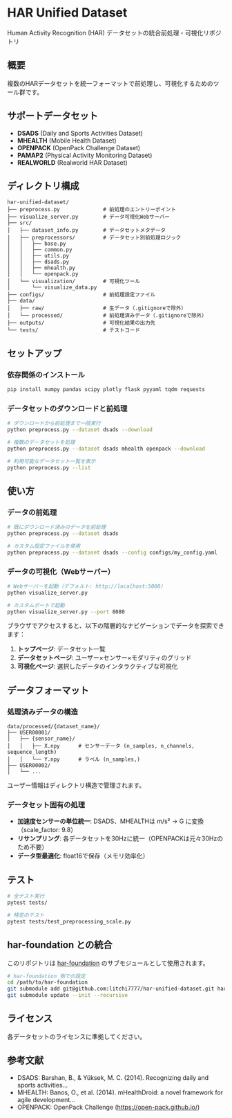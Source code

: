 # HAR Unified Dataset

Human Activity Recognition (HAR) データセットの統合前処理・可視化リポジトリ

## 概要

複数のHARデータセットを統一フォーマットで前処理し、可視化するためのツール群です。

## サポートデータセット

- **DSADS** (Daily and Sports Activities Dataset)
- **MHEALTH** (Mobile Health Dataset)
- **OPENPACK** (OpenPack Challenge Dataset)
- **PAMAP2** (Physical Activity Monitoring Dataset)
- **REALWORLD** (Realworld HAR Dataset)

## ディレクトリ構成

```
har-unified-dataset/
├── preprocess.py              # 前処理のエントリーポイント
├── visualize_server.py        # データ可視化Webサーバー
├── src/
│   ├── dataset_info.py        # データセットメタデータ
│   ├── preprocessors/         # データセット別前処理ロジック
│   │   ├── base.py
│   │   ├── common.py
│   │   ├── utils.py
│   │   ├── dsads.py
│   │   ├── mhealth.py
│   │   └── openpack.py
│   └── visualization/         # 可視化ツール
│       └── visualize_data.py
├── configs/                   # 前処理設定ファイル
├── data/
│   ├── raw/                   # 生データ（.gitignoreで除外）
│   └── processed/             # 前処理済みデータ（.gitignoreで除外）
├── outputs/                   # 可視化結果の出力先
└── tests/                     # テストコード

```

## セットアップ

### 依存関係のインストール

```bash
pip install numpy pandas scipy plotly flask pyyaml tqdm requests
```

### データセットのダウンロードと前処理

```bash
# ダウンロードから前処理まで一括実行
python preprocess.py --dataset dsads --download

# 複数のデータセットを処理
python preprocess.py --dataset dsads mhealth openpack --download

# 利用可能なデータセット一覧を表示
python preprocess.py --list
```

## 使い方

### データの前処理

```bash
# 既にダウンロード済みのデータを前処理
python preprocess.py --dataset dsads

# カスタム設定ファイルを使用
python preprocess.py --dataset dsads --config configs/my_config.yaml
```

### データの可視化（Webサーバー）

```bash
# Webサーバーを起動（デフォルト: http://localhost:5000）
python visualize_server.py

# カスタムポートで起動
python visualize_server.py --port 8080
```

ブラウザでアクセスすると、以下の階層的なナビゲーションでデータを探索できます：

1. **トップページ**: データセット一覧
2. **データセットページ**: ユーザー×センサー×モダリティのグリッド
3. **可視化ページ**: 選択したデータのインタラクティブな可視化

## データフォーマット

### 処理済みデータの構造

```
data/processed/{dataset_name}/
├── USER00001/
│   ├── {sensor_name}/
│   │   ├── X.npy      # センサーデータ (n_samples, n_channels, sequence_length)
│   │   └── Y.npy      # ラベル (n_samples,)
├── USER00002/
│   └── ...
```

ユーザー情報はディレクトリ構造で管理されます。

### データセット固有の処理

- **加速度センサーの単位統一**: DSADS、MHEALTHは m/s² → G に変換（scale_factor: 9.8）
- **リサンプリング**: 各データセットを30Hzに統一（OPENPACKは元々30Hzのため不要）
- **データ型最適化**: float16で保存（メモリ効率化）

## テスト

```bash
# 全テスト実行
pytest tests/

# 特定のテスト
pytest tests/test_preprocessing_scale.py
```

## har-foundation との統合

このリポジトリは [har-foundation](https://github.com/litchi7777/har-foundation) のサブモジュールとして使用されます。

```bash
# har-foundation 側での設定
cd /path/to/har-foundation
git submodule add git@github.com:litchi7777/har-unified-dataset.git har-unified-dataset
git submodule update --init --recursive
```

## ライセンス

各データセットのライセンスに準拠してください。

## 参考文献

- DSADS: Barshan, B., & Yüksek, M. C. (2014). Recognizing daily and sports activities...
- MHEALTH: Banos, O., et al. (2014). mHealthDroid: a novel framework for agile development...
- OPENPACK: OpenPack Challenge (https://open-pack.github.io/)
